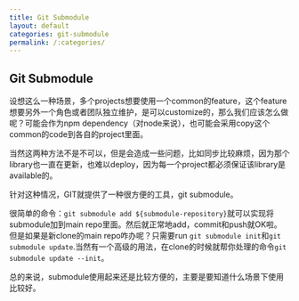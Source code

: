```yaml
---
title: Git Submodule
layout: default
categories: git-submodule
permalink: /:categories/
---
```


## Git Submodule

设想这么一种场景，多个projects想要使用一个common的feature，这个feature想要另外一个角色或者团队独立维护，是可以customize的，那么我们应该怎么做呢？可能会作为npm dependency（对node来说），也可能会采用copy这个common的code到各自的project里面。

当然这两种方法不是不可以，但是会造成一些问题，比如同步比较麻烦，因为那个library也一直在更新，也难以deploy，因为每一个project都必须保证该library是available的。

针对这种情况，GIT就提供了一种很方便的工具，git submodule。

很简单的命令：`git submodule add ${submodule-repository}`就可以实现将submodule加到main repo里面。然后就正常地add，commit和push就OK啦。
但是如果是新clone的main repo咋办呢？只需要run `git submodule init`和`git submodule update`.当然有一个高级的用法，在clone的时候就帮你处理的命令`git submodule update --init`。

总的来说，submodule使用起来还是比较方便的，主要是要知道什么场景下使用比较好。
